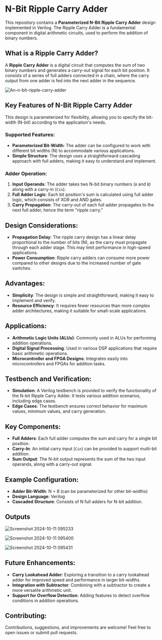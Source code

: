 # N-Bit Ripple Carry Adder
This repository contains a **Parameterized N-Bit Ripple Carry Adder** design implemented in Verilog. The Ripple Carry Adder is a fundamental component in digital arithmetic circuits, used to perform the addition of binary numbers.

## What is a Ripple Carry Adder?
A **Ripple Carry Adder** is a digital circuit that computes the sum of two binary numbers and generates a carry-out signal for each bit position. It consists of a series of full adders connected in a chain, where the carry output from one adder is fed into the next adder in the sequence.

![An-n-bit-ripple-carry-adder](https://github.com/user-attachments/assets/33e004b1-3380-4b36-859a-0766d5385787)

## Key Features of N-Bit Ripple Carry Adder
This design is parameterized for flexibility, allowing you to specify the bit-width (N-bit) according to the application's needs.

### Supported Features:
- **Parameterized Bit-Width**: The adder can be configured to work with different bit widths (N) to accommodate various applications.
- **Simple Structure**: The design uses a straightforward cascading approach with full adders, making it easy to understand and implement.

### Adder Operation:
1. **Input Operands**: The adder takes two N-bit binary numbers (`A` and `B`) along with a carry-in (`Cin`).
2. **Full Adder Logic**: Each bit position's sum is calculated using full adder logic, which consists of XOR and AND gates.
3. **Carry Propagation**: The carry-out of each full adder propagates to the next full adder, hence the term "ripple carry."

## Design Considerations:
- **Propagation Delay**: The ripple carry design has a linear delay proportional to the number of bits (N), as the carry must propagate through each adder stage. This may limit performance in high-speed applications.
- **Power Consumption**: Ripple carry adders can consume more power compared to other designs due to the increased number of gate switches.

## Advantages:
- **Simplicity**: The design is simple and straightforward, making it easy to implement and verify.
- **Resource Efficiency**: It requires fewer resources than more complex adder architectures, making it suitable for small-scale applications.

## Applications:
- **Arithmetic Logic Units (ALUs)**: Commonly used in ALUs for performing addition operations.
- **Digital Signal Processing**: Used in various DSP applications that require basic arithmetic operations.
- **Microcontroller and FPGA Designs**: Integrates easily into microcontrollers and FPGAs for addition tasks.

## Testbench and Verification:
- **Simulation**: A Verilog testbench is provided to verify the functionality of the N-bit Ripple Carry Adder. It tests various addition scenarios, including edge cases.
- **Edge Cases**: The testbench ensures correct behavior for maximum values, minimum values, and carry generation.

## Key Components:
- **Full Adders**: Each full adder computes the sum and carry for a single bit position.
- **Carry-In**: An initial carry input (`Cin`) can be provided to support multi-bit addition.
- **Sum Output**: The N-bit output represents the sum of the two input operands, along with a carry-out signal.

## Example Configuration:
- **Adder Bit-Width**: N = 8 (can be parameterized for other bit-widths)
- **Design Language**: Verilog
- **Cascaded Structure**: Consists of N full adders for N-bit addition.

## Outputs

![Screenshot 2024-10-11 095233](https://github.com/user-attachments/assets/d8827ff2-6c7b-489b-a959-c027718ff35d)

![Screenshot 2024-10-11 095400](https://github.com/user-attachments/assets/acf9e06c-7c3a-4cf8-96bc-a1c87e31f790)

![Screenshot 2024-10-11 095431](https://github.com/user-attachments/assets/99145241-cb8b-495a-a3a6-99855a9ddbeb)


## Future Enhancements:
- **Carry Lookahead Adder**: Exploring a transition to a carry lookahead adder for improved speed and performance in larger bit-widths.
- **Integration with Subtractor**: Combining with a subtractor to create a more versatile arithmetic unit.
- **Support for Overflow Detection**: Adding features to detect overflow conditions in addition operations.

## Contributing:
Contributions, suggestions, and improvements are welcome! Feel free to open issues or submit pull requests.

